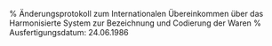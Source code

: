 % Änderungsprotokoll zum Internationalen Übereinkommen über das Harmonisierte System zur Bezeichnung und Codierung der Waren
% Ausfertigungsdatum: 24.06.1986
 